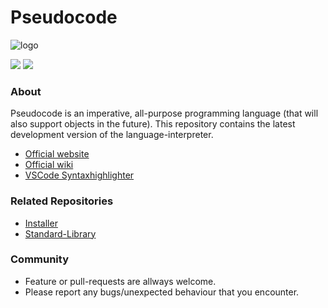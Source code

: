 # Pseudocode
![logo](https://github.com/xtay2/Pseudocode/blob/main/VSCode%20Syntaxhighlighter/logo.png)

![](https://img.shields.io/website?down_message=offline&up_message=online&url=https%3A%2F%2Fpseudocode.site&style=for-the-badge)
![](https://img.shields.io/github/last-commit/xtay2/Pseudocode?style=for-the-badge)
### About
Pseudocode is an imperative, all-purpose programming language (that will also support objects in the future). 
This repository contains the latest development version of the language-interpreter.
- [Official website](https://pseudocode.site/)
- [Official wiki](https://wiki.pseudocode.site/)
- [VSCode Syntaxhighlighter](https://marketplace.visualstudio.com/items?itemName=xtay.pseudocode-lang)

### Related Repositories
- [Installer](https://github.com/xtay2/Pseudocode-Installer)
- [Standard-Library](https://github.com/xtay2/stdlib)

### Community
- Feature or pull-requests are allways welcome.
- Please report any bugs/unexpected behaviour that you encounter.
